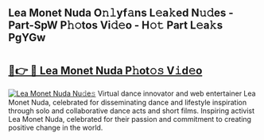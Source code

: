 ## Lea Monet Nuda O𝚗𝚕yf𝚊ns L𝚎a𝚔ed N𝚞𝚍es - Part-SpW P𝚑𝚘tos Vi𝚍𝚎o - H𝚘𝚝 Part L𝚎a𝚔s PgYGw

# <h2><a href="http://kf51b46.oniu.top/?m=Lea+Monet+Nuda">🔗👉 🔴 Lea Monet Nuda P𝚑ot𝚘𝚜 V𝚒d𝚎o</a></h2>

[![Lea Monet Nuda Nu𝚍e𝚜](https://i.imgur.com/0qMVB7G.gif)](http://kf51b46.oniu.top/?m=Lea+Monet+Nuda)
Virtual dance innovator and web entertainer Lea Monet Nuda, celebrated for disseminating dance and lifestyle inspiration through solo and collaborative dance acts and short films. Inspiring activist Lea Monet Nuda, celebrated for their passion and commitment to creating positive change in the world.  
